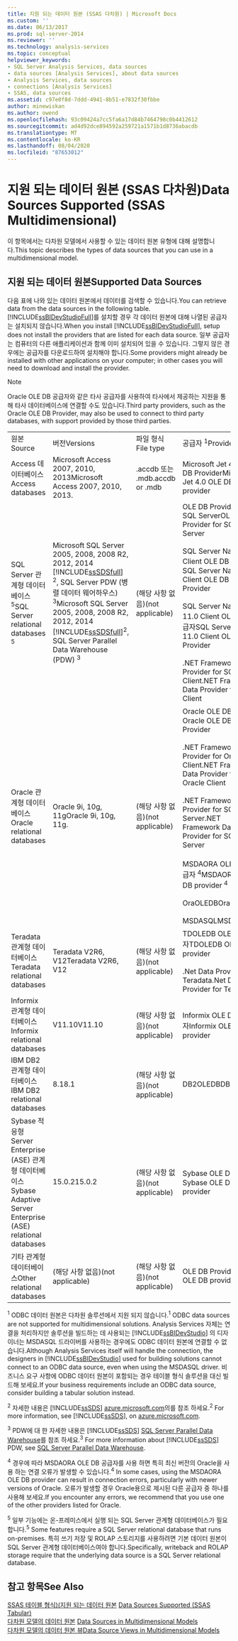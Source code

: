 ```yaml
---
title: 지원 되는 데이터 원본 (SSAS 다차원) | Microsoft Docs
ms.custom: ''
ms.date: 06/13/2017
ms.prod: sql-server-2014
ms.reviewer: ''
ms.technology: analysis-services
ms.topic: conceptual
helpviewer_keywords:
- SQL Server Analysis Services, data sources
- data sources [Analysis Services], about data sources
- Analysis Services, data sources
- connections [Analysis Services]
- SSAS, data sources
ms.assetid: c97e0f8d-7ddd-4941-8b51-e7832f30fbbe
author: minewiskan
ms.author: owend
ms.openlocfilehash: 93c09424a7cc5fa6a17d84b7464798c0b4412612
ms.sourcegitcommit: ad4d92dce894592a259721a1571b1d8736abacdb
ms.translationtype: MT
ms.contentlocale: ko-KR
ms.lasthandoff: 08/04/2020
ms.locfileid: "87653012"
---
```

# <a name="data-sources-supported-ssas-multidimensional"></a><span data-ttu-id="2b070-102">지원 되는 데이터 원본 (SSAS 다차원)</span><span class="sxs-lookup"><span data-stu-id="2b070-102">Data Sources Supported (SSAS Multidimensional)</span></span>
  <span data-ttu-id="2b070-103">이 항목에서는 다차원 모델에서 사용할 수 있는 데이터 원본 유형에 대해 설명합니다.</span><span class="sxs-lookup"><span data-stu-id="2b070-103">This topic describes the types of data sources that you can use in a multidimensional model.</span></span>  
  
##  <a name="supported-data-sources"></a><a name="bkmk_supported_ds"></a><span data-ttu-id="2b070-104">지원 되는 데이터 원본</span><span class="sxs-lookup"><span data-stu-id="2b070-104">Supported Data Sources</span></span>  
 <span data-ttu-id="2b070-105">다음 표에 나와 있는 데이터 원본에서 데이터를 검색할 수 있습니다.</span><span class="sxs-lookup"><span data-stu-id="2b070-105">You can retrieve data from the data sources in the following table.</span></span> <span data-ttu-id="2b070-106">[!INCLUDE[ssBIDevStudioFull](../../includes/ssbidevstudiofull-md.md)]를 설치할 경우 각 데이터 원본에 대해 나열된 공급자는 설치되지 않습니다.</span><span class="sxs-lookup"><span data-stu-id="2b070-106">When you install [!INCLUDE[ssBIDevStudioFull](../../includes/ssbidevstudiofull-md.md)], setup does not install the providers that are listed for each data source.</span></span> <span data-ttu-id="2b070-107">일부 공급자는 컴퓨터의 다른 애플리케이션과 함께 이미 설치되어 있을 수 있습니다. 그렇지 않은 경우에는 공급자를 다운로드하여 설치해야 합니다.</span><span class="sxs-lookup"><span data-stu-id="2b070-107">Some providers might already be installed with other applications on your computer; in other cases you will need to download and install the provider.</span></span>  
  
> [!NOTE]  
>  <span data-ttu-id="2b070-108">Oracle OLE DB 공급자와 같은 타사 공급자를 사용하여 타사에서 제공하는 지원을 통해 타사 데이터베이스에 연결할 수도 있습니다.</span><span class="sxs-lookup"><span data-stu-id="2b070-108">Third party providers, such as the Oracle OLE DB Provider, may also be used to connect to third party databases, with support provided by those third parties.</span></span>  
  
|||||  
|-|-|-|-|  
|<span data-ttu-id="2b070-109">원본</span><span class="sxs-lookup"><span data-stu-id="2b070-109">Source</span></span>|<span data-ttu-id="2b070-110">버전</span><span class="sxs-lookup"><span data-stu-id="2b070-110">Versions</span></span>|<span data-ttu-id="2b070-111">파일 형식</span><span class="sxs-lookup"><span data-stu-id="2b070-111">File type</span></span>|<span data-ttu-id="2b070-112">공급자 <sup>1</sup></span><span class="sxs-lookup"><span data-stu-id="2b070-112">Providers <sup>1</sup></span></span>|  
|<span data-ttu-id="2b070-113">Access 데이터베이스</span><span class="sxs-lookup"><span data-stu-id="2b070-113">Access databases</span></span>|<span data-ttu-id="2b070-114">Microsoft Access 2007, 2010, 2013</span><span class="sxs-lookup"><span data-stu-id="2b070-114">Microsoft Access 2007, 2010, 2013.</span></span>|<span data-ttu-id="2b070-115">.accdb 또는 .mdb</span><span class="sxs-lookup"><span data-stu-id="2b070-115">.accdb or .mdb</span></span>|<span data-ttu-id="2b070-116">Microsoft Jet 4.0 OLE DB Provider</span><span class="sxs-lookup"><span data-stu-id="2b070-116">Microsoft Jet 4.0 OLE DB provider</span></span>|  
|<span data-ttu-id="2b070-117">SQL Server 관계형 데이터베이스 <sup>5</sup></span><span class="sxs-lookup"><span data-stu-id="2b070-117">SQL Server relational databases <sup>5</sup></span></span>|<span data-ttu-id="2b070-118">Microsoft SQL Server 2005, 2008, 2008 R2, 2012, 2014 [!INCLUDE[ssSDSfull](../../includes/sssdsfull-md.md)] <sup>2</sup>, SQL Server PDW (병렬 데이터 웨어하우스) <sup>3</sup></span><span class="sxs-lookup"><span data-stu-id="2b070-118">Microsoft SQL Server 2005, 2008, 2008 R2, 2012, 2014 [!INCLUDE[ssSDSfull](../../includes/sssdsfull-md.md)]<sup>2</sup>, SQL Server Parallel Data Warehouse (PDW) <sup>3</sup></span></span>|<span data-ttu-id="2b070-119">(해당 사항 없음)</span><span class="sxs-lookup"><span data-stu-id="2b070-119">(not applicable)</span></span>|<span data-ttu-id="2b070-120">OLE DB Provider for SQL Server</span><span class="sxs-lookup"><span data-stu-id="2b070-120">OLE DB Provider for SQL Server</span></span><br /><br /> <span data-ttu-id="2b070-121">SQL Server Native Client OLE DB 공급자</span><span class="sxs-lookup"><span data-stu-id="2b070-121">SQL Server Native Client OLE DB Provider</span></span><br /><br /> <span data-ttu-id="2b070-122">SQL Server Native 11.0 Client OLE DB 공급자</span><span class="sxs-lookup"><span data-stu-id="2b070-122">SQL Server Native 11.0 Client OLE DB Provider</span></span><br /><br /> <span data-ttu-id="2b070-123">.NET Framework Data Provider for SQL Client</span><span class="sxs-lookup"><span data-stu-id="2b070-123">.NET Framework Data Provider for SQL Client</span></span>|  
|<span data-ttu-id="2b070-124">Oracle 관계형 데이터베이스</span><span class="sxs-lookup"><span data-stu-id="2b070-124">Oracle relational databases</span></span>|<span data-ttu-id="2b070-125">Oracle 9i, 10g, 11g</span><span class="sxs-lookup"><span data-stu-id="2b070-125">Oracle 9i, 10g, 11g.</span></span>|<span data-ttu-id="2b070-126">(해당 사항 없음)</span><span class="sxs-lookup"><span data-stu-id="2b070-126">(not applicable)</span></span>|<span data-ttu-id="2b070-127">Oracle OLE DB 공급자</span><span class="sxs-lookup"><span data-stu-id="2b070-127">Oracle OLE DB Provider</span></span><br /><br /> <span data-ttu-id="2b070-128">.NET Framework Data Provider for Oracle Client</span><span class="sxs-lookup"><span data-stu-id="2b070-128">.NET Framework Data Provider for Oracle Client</span></span><br /><br /> <span data-ttu-id="2b070-129">.NET Framework Data Provider for SQL Server</span><span class="sxs-lookup"><span data-stu-id="2b070-129">.NET Framework Data Provider for SQL Server</span></span><br /><br /> <span data-ttu-id="2b070-130">MSDAORA OLE DB 공급자 <sup>4</sup></span><span class="sxs-lookup"><span data-stu-id="2b070-130">MSDAORA OLE DB provider <sup>4</sup></span></span><br /><br /> <span data-ttu-id="2b070-131">OraOLEDB</span><span class="sxs-lookup"><span data-stu-id="2b070-131">OraOLEDB</span></span><br /><br /> <span data-ttu-id="2b070-132">MSDASQL</span><span class="sxs-lookup"><span data-stu-id="2b070-132">MSDASQL</span></span>|  
|<span data-ttu-id="2b070-133">Teradata 관계형 데이터베이스</span><span class="sxs-lookup"><span data-stu-id="2b070-133">Teradata relational databases</span></span>|<span data-ttu-id="2b070-134">Teradata V2R6, V12</span><span class="sxs-lookup"><span data-stu-id="2b070-134">Teradata V2R6, V12</span></span>|<span data-ttu-id="2b070-135">(해당 사항 없음)</span><span class="sxs-lookup"><span data-stu-id="2b070-135">(not applicable)</span></span>|<span data-ttu-id="2b070-136">TDOLEDB OLE DB 공급자</span><span class="sxs-lookup"><span data-stu-id="2b070-136">TDOLEDB OLE DB provider</span></span><br /><br /> <span data-ttu-id="2b070-137">.Net Data Provider for Teradata</span><span class="sxs-lookup"><span data-stu-id="2b070-137">.Net Data Provider for Teradata</span></span>|  
|<span data-ttu-id="2b070-138">Informix 관계형 데이터베이스</span><span class="sxs-lookup"><span data-stu-id="2b070-138">Informix relational databases</span></span>|<span data-ttu-id="2b070-139">V11.10</span><span class="sxs-lookup"><span data-stu-id="2b070-139">V11.10</span></span>|<span data-ttu-id="2b070-140">(해당 사항 없음)</span><span class="sxs-lookup"><span data-stu-id="2b070-140">(not applicable)</span></span>|<span data-ttu-id="2b070-141">Informix OLE DB 공급자</span><span class="sxs-lookup"><span data-stu-id="2b070-141">Informix OLE DB provider</span></span>|  
|<span data-ttu-id="2b070-142">IBM DB2 관계형 데이터베이스</span><span class="sxs-lookup"><span data-stu-id="2b070-142">IBM DB2 relational databases</span></span>|<span data-ttu-id="2b070-143">8.1</span><span class="sxs-lookup"><span data-stu-id="2b070-143">8.1</span></span>|<span data-ttu-id="2b070-144">(해당 사항 없음)</span><span class="sxs-lookup"><span data-stu-id="2b070-144">(not applicable)</span></span>|<span data-ttu-id="2b070-145">DB2OLEDB</span><span class="sxs-lookup"><span data-stu-id="2b070-145">DB2OLEDB</span></span>|  
|<span data-ttu-id="2b070-146">Sybase 적응형 Server Enterprise (ASE) 관계형 데이터베이스</span><span class="sxs-lookup"><span data-stu-id="2b070-146">Sybase Adaptive Server Enterprise (ASE) relational databases</span></span>|<span data-ttu-id="2b070-147">15.0.2</span><span class="sxs-lookup"><span data-stu-id="2b070-147">15.0.2</span></span>|<span data-ttu-id="2b070-148">(해당 사항 없음)</span><span class="sxs-lookup"><span data-stu-id="2b070-148">(not applicable)</span></span>|<span data-ttu-id="2b070-149">Sybase OLE DB 공급자</span><span class="sxs-lookup"><span data-stu-id="2b070-149">Sybase OLE DB provider</span></span>|  
|<span data-ttu-id="2b070-150">기타 관계형 데이터베이스</span><span class="sxs-lookup"><span data-stu-id="2b070-150">Other relational databases</span></span>|<span data-ttu-id="2b070-151">(해당 사항 없음)</span><span class="sxs-lookup"><span data-stu-id="2b070-151">(not applicable)</span></span>|<span data-ttu-id="2b070-152">(해당 사항 없음)</span><span class="sxs-lookup"><span data-stu-id="2b070-152">(not applicable)</span></span>|<span data-ttu-id="2b070-153">OLE DB Provider</span><span class="sxs-lookup"><span data-stu-id="2b070-153">An OLE DB provider</span></span>|  
  
 <span data-ttu-id="2b070-154"><sup>1</sup> ODBC 데이터 원본은 다차원 솔루션에서 지원 되지 않습니다.</span><span class="sxs-lookup"><span data-stu-id="2b070-154"><sup>1</sup> ODBC data sources are not supported for multidimensional solutions.</span></span> <span data-ttu-id="2b070-155">Analysis Services 자체는 연결을 처리하지만 솔루션을 빌드하는 데 사용되는 [!INCLUDE[ssBIDevStudio](../../includes/ssbidevstudio-md.md)] 의 디자이너는 MSDASQL 드라이버를 사용하는 경우에도 ODBC 데이터 원본에 연결할 수 없습니다.</span><span class="sxs-lookup"><span data-stu-id="2b070-155">Although Analysis Services itself will handle the connection, the designers in [!INCLUDE[ssBIDevStudio](../../includes/ssbidevstudio-md.md)] used for building solutions cannot connect to an ODBC data source, even when using the MSDASQL driver.</span></span> <span data-ttu-id="2b070-156">비즈니스 요구 사항에 ODBC 데이터 원본이 포함되는 경우 테이블 형식 솔루션을 대신 빌드해 보세요.</span><span class="sxs-lookup"><span data-stu-id="2b070-156">If your business requirements include an ODBC data source, consider building a tabular solution instead.</span></span>  
  
 <span data-ttu-id="2b070-157"><sup>2</sup> 자세한 내용은 [!INCLUDE[ssSDS](../../includes/sssds-md.md)] [azure.microsoft.com](https://go.microsoft.com/fwlink/?LinkID=157856)의를 참조 하세요.</span><span class="sxs-lookup"><span data-stu-id="2b070-157"><sup>2</sup> For more information, see [!INCLUDE[ssSDS](../../includes/sssds-md.md)], on [azure.microsoft.com](https://go.microsoft.com/fwlink/?LinkID=157856).</span></span>  
  
 <span data-ttu-id="2b070-158"><sup>3</sup> PDW에 대 한 자세한 내용은 [!INCLUDE[ssSDS](../../includes/sssds-md.md)] [SQL Server Parallel Data Warehouse](https://go.microsoft.com/fwlink/?LinkId=150895)를 참조 하세요.</span><span class="sxs-lookup"><span data-stu-id="2b070-158"><sup>3</sup> For more information about [!INCLUDE[ssSDS](../../includes/sssds-md.md)] PDW, see [SQL Server Parallel Data Warehouse](https://go.microsoft.com/fwlink/?LinkId=150895).</span></span>  
  
 <span data-ttu-id="2b070-159"><sup>4</sup> 경우에 따라 MSDAORA OLE DB 공급자를 사용 하면 특히 최신 버전의 Oracle을 사용 하는 연결 오류가 발생할 수 있습니다.</span><span class="sxs-lookup"><span data-stu-id="2b070-159"><sup>4</sup> In some cases, using the MSDAORA OLE DB provider can result in connection errors, particularly with newer versions of Oracle.</span></span> <span data-ttu-id="2b070-160">오류가 발생할 경우 Oracle용으로 제시된 다른 공급자 중 하나를 사용해 보세요.</span><span class="sxs-lookup"><span data-stu-id="2b070-160">If you encounter any errors, we recommend that you use one of the other providers listed for Oracle.</span></span>  
  
 <span data-ttu-id="2b070-161"><sup>5</sup> 일부 기능에는 온-프레미스에서 실행 되는 SQL Server 관계형 데이터베이스가 필요 합니다.</span><span class="sxs-lookup"><span data-stu-id="2b070-161"><sup>5</sup> Some features require a SQL Server relational database that runs on-premises.</span></span> <span data-ttu-id="2b070-162">특히 쓰기 저장 및 ROLAP 스토리지를 사용하려면 기본 데이터 원본이 SQL Server 관계형 데이터베이스여야 합니다.</span><span class="sxs-lookup"><span data-stu-id="2b070-162">Specifically, writeback and ROLAP storage require that the underlying data source is a SQL Server relational database.</span></span>  
  
## <a name="see-also"></a><span data-ttu-id="2b070-163">참고 항목</span><span class="sxs-lookup"><span data-stu-id="2b070-163">See Also</span></span>  
 <span data-ttu-id="2b070-164">[SSAS 테이블 형식&#41;&#40;지원 되는 데이터 원본](../tabular-models/data-sources-supported-ssas-tabular.md) </span><span class="sxs-lookup"><span data-stu-id="2b070-164">[Data Sources Supported &#40;SSAS Tabular&#41;](../tabular-models/data-sources-supported-ssas-tabular.md) </span></span>  
 <span data-ttu-id="2b070-165">[다차원 모델의 데이터 원본](data-sources-in-multidimensional-models.md) </span><span class="sxs-lookup"><span data-stu-id="2b070-165">[Data Sources in Multidimensional Models](data-sources-in-multidimensional-models.md) </span></span>  
 [<span data-ttu-id="2b070-166">다차원 모델의 데이터 원본 뷰</span><span class="sxs-lookup"><span data-stu-id="2b070-166">Data Source Views in Multidimensional Models</span></span>](data-source-views-in-multidimensional-models.md)  
  
  
